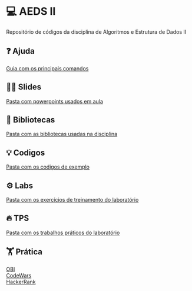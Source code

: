 # 💻 AEDS II
Repositório de códigos da disciplina de Algoritmos e Estrutura de Dados II

## ❓ Ajuda
[Guia com os principais comandos](Codigos/ajuda/README.md)


## 👨‍⚕️ Slides
[Pasta com powerpoints usados em aula](PowerPoints)


## 📁 Bibliotecas
[Pasta com as bibliotecas usadas na disciplina](Codigos/ajuda/java)


## 💡 Codigos
[Pasta com os codigos de exemplo](Codigos)


## ⚙️ Labs
[Pasta com os exercícios de treinamento do laboratório](labs)


## 🔥 TPS
[Pasta com os trabalhos práticos do laboratório](tps)


## 🏋️ Prática
[OBI](https://olimpiada.ic.unicamp.br/pratique/pu/)</br>
[CodeWars](https://www.codewars.com/dashboard)</br>
[HackerRank](https://www.hackerrank.com/dashboard)